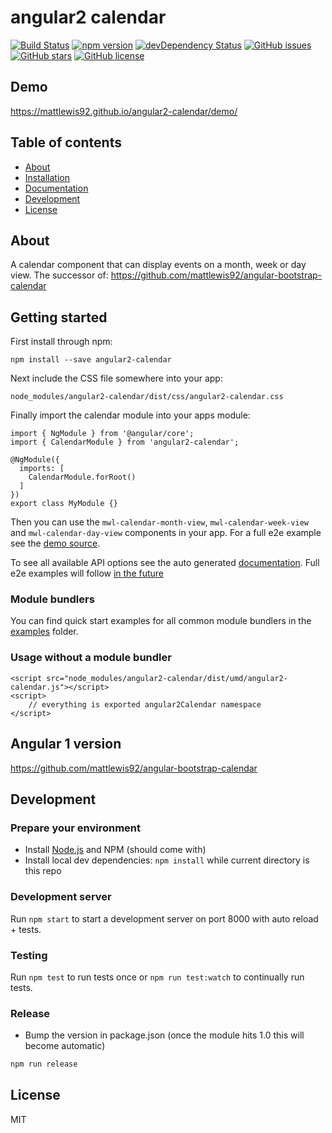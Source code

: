 # angular2 calendar
[![Build Status](https://travis-ci.org/mattlewis92/angular2-calendar.svg?branch=master)](https://travis-ci.org/mattlewis92/angular2-calendar)
[![npm version](https://badge.fury.io/js/angular2-calendar.svg)](http://badge.fury.io/js/angular2-calendar)
[![devDependency Status](https://david-dm.org/mattlewis92/angular2-calendar/dev-status.svg)](https://david-dm.org/mattlewis92/angular2-calendar#info=devDependencies)
[![GitHub issues](https://img.shields.io/github/issues/mattlewis92/angular2-calendar.svg)](https://github.com/mattlewis92/angular2-calendar/issues)
[![GitHub stars](https://img.shields.io/github/stars/mattlewis92/angular2-calendar.svg)](https://github.com/mattlewis92/angular2-calendar/stargazers)
[![GitHub license](https://img.shields.io/badge/license-MIT-blue.svg)](https://raw.githubusercontent.com/mattlewis92/angular2-calendar/master/LICENSE)

## Demo
https://mattlewis92.github.io/angular2-calendar/demo/

## Table of contents

- [About](#about)
- [Installation](#installation)
- [Documentation](#documentation)
- [Development](#development)
- [License](#licence)

## About

A calendar component that can display events on a month, week or day view. The successor of: https://github.com/mattlewis92/angular-bootstrap-calendar

## Getting started

First install through npm:
```
npm install --save angular2-calendar
```

Next include the CSS file somewhere into your app:
```
node_modules/angular2-calendar/dist/css/angular2-calendar.css
```

Finally import the calendar module into your apps module:
```
import { NgModule } from '@angular/core';
import { CalendarModule } from 'angular2-calendar';

@NgModule({
  imports: [
    CalendarModule.forRoot()
  ]
})
export class MyModule {}
```

Then you can use the `mwl-calendar-month-view`, `mwl-calendar-week-view` and `mwl-calendar-day-view` components in your app. For a full e2e example see the [demo source](https://github.com/mattlewis92/angular2-calendar/blob/master/demo/demo.component.ts). 

To see all available API options see the auto generated [documentation](https://mattlewis92.github.io/angular2-calendar/docs/). Full e2e examples will follow [in the future](https://github.com/mattlewis92/angular2-calendar/issues/32)

### Module bundlers

You can find quick start examples for all common module bundlers in the [examples](https://github.com/mattlewis92/angular2-calendar/tree/master/examples) folder.

### Usage without a module bundler
```
<script src="node_modules/angular2-calendar/dist/umd/angular2-calendar.js"></script>
<script>
    // everything is exported angular2Calendar namespace
</script>
```

## Angular 1 version
https://github.com/mattlewis92/angular-bootstrap-calendar

## Development

### Prepare your environment
* Install [Node.js](http://nodejs.org/) and NPM (should come with)
* Install local dev dependencies: `npm install` while current directory is this repo

### Development server
Run `npm start` to start a development server on port 8000 with auto reload + tests.

### Testing
Run `npm test` to run tests once or `npm run test:watch` to continually run tests.

### Release
* Bump the version in package.json (once the module hits 1.0 this will become automatic)
```bash
npm run release
```

## License

MIT
